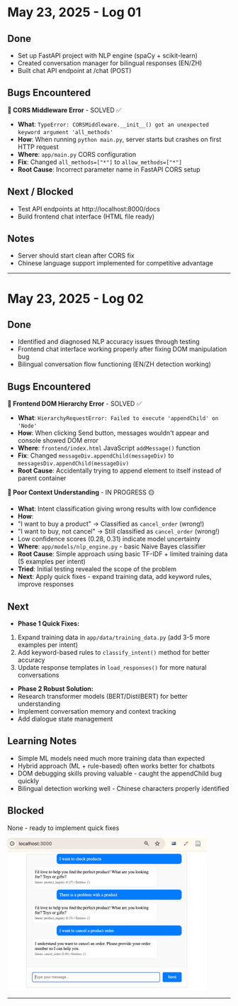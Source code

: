 # May 23, 2025 - Log 01

## Done
- Set up FastAPI project with NLP engine (spaCy + scikit-learn)
- Created conversation manager for bilingual responses (EN/ZH)
- Built chat API endpoint at /chat (POST)

## Bugs Encountered
**🐛 CORS Middleware Error** - SOLVED ✅
- **What**: `TypeError: CORSMiddleware.__init__() got an unexpected keyword argument 'all_methods'`
- **How**: When running `python main.py`, server starts but crashes on first HTTP request
- **Where**: `app/main.py` CORS configuration
- **Fix**: Changed `all_methods=["*"]` to `allow_methods=["*"]`
- **Root Cause**: Incorrect parameter name in FastAPI CORS setup

## Next / Blocked
- Test API endpoints at http://localhost:8000/docs
- Build frontend chat interface (HTML file ready)

## Notes
- Server should start clean after CORS fix
- Chinese language support implemented for competitive advantage
---

# May 23, 2025 - Log 02

## Done
- Identified and diagnosed NLP accuracy issues through testing
- Frontend chat interface working properly after fixing DOM manipulation bug
- Bilingual conversation flow functioning (EN/ZH detection working)

## Bugs Encountered
**🐛 Frontend DOM Hierarchy Error** - SOLVED ✅
- **What**: `HierarchyRequestError: Failed to execute 'appendChild' on 'Node'`
- **How**: When clicking Send button, messages wouldn't appear and console showed DOM error
- **Where**: `frontend/index.html` JavaScript `addMessage()` function
- **Fix**: Changed `messageDiv.appendChild(messageDiv)` to `messagesDiv.appendChild(messageDiv)`
- **Root Cause**: Accidentally trying to append element to itself instead of parent container

**🐛 Poor Context Understanding** - IN PROGRESS 🟡
- **What**: Intent classification giving wrong results with low confidence
- **How**: 
 - "I want to buy a product" → Classified as `cancel_order` (wrong!)
 - "I want to buy, not cancel" → Still classified as `cancel_order` (wrong!)
 - Low confidence scores (0.28, 0.31) indicate model uncertainty
- **Where**: `app/models/nlp_engine.py` - basic Naive Bayes classifier
- **Root Cause**: Simple approach using basic TF-IDF + limited training data (5 examples per intent)
- **Tried**: Initial testing revealed the scope of the problem
- **Next**: Apply quick fixes - expand training data, add keyword rules, improve responses

## Next
- **Phase 1 Quick Fixes:**
 1. Expand training data in `app/data/training_data.py` (add 3-5 more examples per intent)
 2. Add keyword-based rules to `classify_intent()` method for better accuracy
 3. Update response templates in `load_responses()` for more natural conversations
- **Phase 2 Robust Solution:**
 - Research transformer models (BERT/DistilBERT) for better understanding
 - Implement conversation memory and context tracking
 - Add dialogue state management

## Learning Notes
- Simple ML models need much more training data than expected
- Hybrid approach (ML + rule-based) often works better for chatbots
- DOM debugging skills proving valuable - caught the appendChild bug quickly
- Bilingual detection working well - Chinese characters properly identified

## Blocked
None - ready to implement quick fixes

<img src="assets/images/image.png" alt="alt text" width="450px">

---
